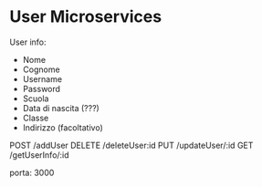 # User Microservices

User info:
- Nome
- Cognome
- Username
- Password
- Scuola
- Data di nascita (???)
- Classe
- Indirizzo (facoltativo)

POST /addUser
DELETE /deleteUser:id
PUT /updateUser/:id
GET /getUserInfo/:id

porta: 3000